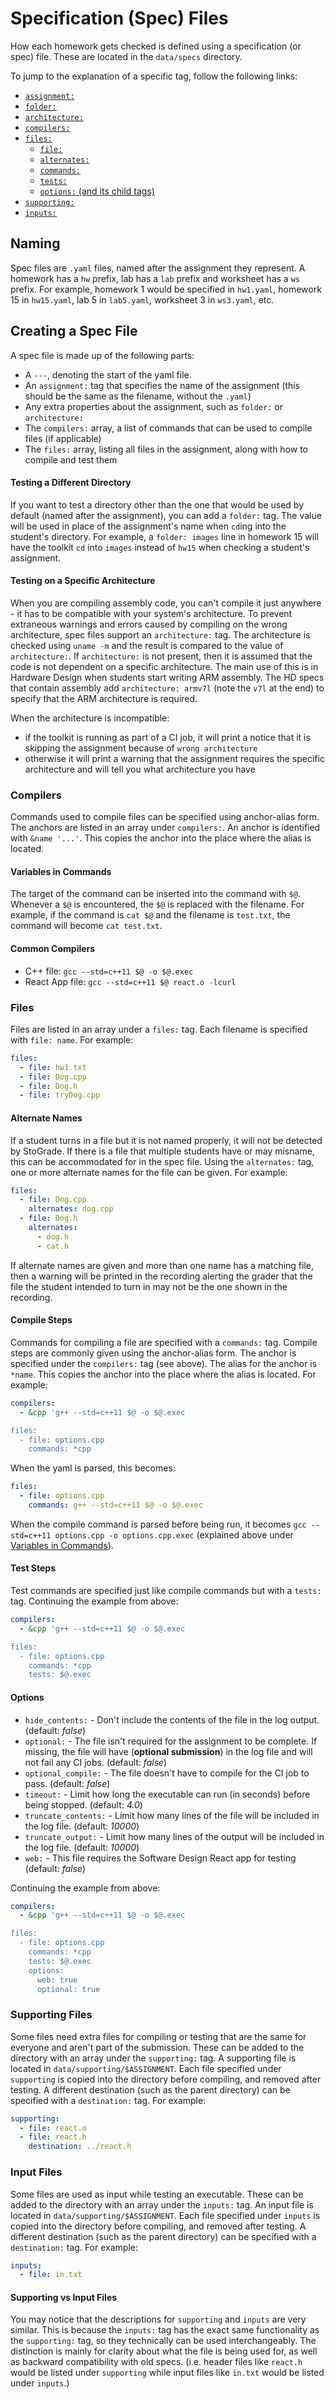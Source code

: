 # Specification (Spec) Files

How each homework gets checked is defined using a specification (or spec) file.
These are located in the `data/specs` directory.

To jump to the explanation of a specific tag, follow the following links:
- [`assignment:`](#Creating-a-Spec-File)
- [`folder:`](#Testing-a-Different-Directory)
- [`architecture:`]()
- [`compilers:`](#Compilers)
- [`files:`](#Files)
  - [`file:`](#Files)
  - [`alternates:`](#Alternate-Names)
  - [`commands:`](#Compile-Steps)
  - [`tests:`](#Test-Steps)
  - [`options:` (and its child tags)](#Options)
- [`supporting:`](#Supporting-Files)
- [`inputs:`](#Input-Files)


## Naming

Spec files are `.yaml` files, named after the assignment they represent.
A homework has a `hw` prefix, lab has a `lab` prefix and worksheet has a `ws` prefix.
For example, homework 1 would be specified in `hw1.yaml`, homework 15 in `hw15.yaml`, lab 5 in `lab5.yaml`, worksheet 3 in `ws3.yaml`, etc.

## Creating a Spec File

A spec file is made up of the following parts: 
- A `---`, denoting the start of the yaml file.
- An `assignment:` tag that specifies the name of the assignment (this should be the same as the filename, without the `.yaml`)
- Any extra properties about the assignment, such as `folder:` or `architecture:`
- The `compilers:` array, a list of commands that can be used to compile files (if applicable)
- The `files:` array, listing all files in the assignment, along with how to compile and test them

#### Testing a Different Directory

If you want to test a directory other than the one that would be used by default (named after the assignment), you can add a `folder:` tag.
The value will be used in place of the assignment's name when `cd`ing into the student's directory.
For example, a `folder: images` line in homework 15 will have the toolkit `cd` into `images` instead of `hw15` when checking a student's assignment.

#### Testing on a Specific Architecture

When you are compiling assembly code, you can't compile it just anywhere - it has to be compatible with your system's architecture.
To prevent extraneous warnings and errors caused by compiling on the wrong architecture, spec files support an `architecture:` tag.
The architecture is checked using `uname -m` and the result is compared to the value of `architecture:`.
If `architecture:` is not present, then it is assumed that the code is not dependent on a specific architecture.
The main use of this is in Hardware Design when students start writing ARM assembly.
The HD specs that contain assembly add `architecture: armv7l` (note the `v7l` at the end) to specify that the ARM architecture is required.

When the architecture is incompatible:
- if the toolkit is running as part of a CI job, it will print a notice that it is skipping the assignment because of `wrong architecture`
- otherwise it will print a warning that the assignment requires the specific architecture and will tell you what architecture you have 

### Compilers

Commands used to compile files can be specified using anchor-alias form.
The anchors are listed in an array under `compilers:`.
An anchor is identified with `&name '...'`.
This copies the anchor into the place where the alias is located.

#### Variables in Commands

The target of the command can be inserted into the command with `$@`.
Whenever a `$@` is encountered, the `$@` is replaced with the filename.
For example, if the command is `cat $@` and the filename is `test.txt`, the command will become `cat test.txt`.

#### Common Compilers

- C++ file: `gcc --std=c++11 $@ -o $@.exec`
- React App file: `gcc --std=c++11 $@ react.o -lcurl`

### Files

Files are listed in an array under a `files:` tag.
Each filename is specified with `file: name`.
For example:

```yaml
files:
  - file: hw1.txt
  - file: Dog.cpp
  - file: Dog.h
  - file: tryDog.cpp
```

#### Alternate Names

If a student turns in a file but it is not named properly, it will not be detected by StoGrade.
If there is a file that multiple students have or may misname, this can be accommodated for in the spec file.
Using the `alternates:` tag, one or more alternate names for the file can be given.
For example:

```yaml
files:
  - file: Dog.cpp
    alternates: dog.cpp
  - file: Dog.h
    alternates:
      - dog.h
      - cat.h
```

If alternate names are given and more than one name has a matching file, then a warning will be printed in the recording alerting the grader that the file the student intended to turn in may not be the one shown in the recording.


#### Compile Steps

Commands for compiling a file are specified with a `commands:` tag.
Compile steps are commonly given using the anchor-alias form.
The anchor is specified under the `compilers:` tag (see above).
The alias for the anchor is `*name`.
This copies the anchor into the place where the alias is located.
For example:

```yaml
compilers:
  - &cpp 'g++ --std=c++11 $@ -o $@.exec

files:
  - file: options.cpp
    commands: *cpp
```

When the yaml is parsed, this becomes:

```yaml
files:
  - file: options.cpp
    commands: g++ --std=c++11 $@ -o $@.exec
```

When the compile command is parsed before being run, it becomes `gcc --std=c++11 options.cpp -o options.cpp.exec`
(explained above under [Variables in Commands](#Variables-in-Commands)).

#### Test Steps

Test commands are specified just like compile commands but with a `tests:` tag.
Continuing the example from above:

```yaml
compilers:
  - &cpp 'g++ --std=c++11 $@ -o $@.exec

files:
  - file: options.cpp
    commands: *cpp
    tests: $@.exec
```

#### Options

- `hide_contents:` - Don't include the contents of the file in the log output. (default: *false*)
- `optional:` - The file isn't required for the assignment to be complete.
If missing, the file will have  (**optional submission**) in the log file and will not fail any CI jobs. (default: *false*)
- `optional_compile:` - The file doesn't have to compile for the CI job to pass. (default: *false*)
- `timeout:` - Limit how long the executable can run (in seconds) before being stopped. (default: *4.0*)
- `truncate_contents:` - Limit how many lines of the file will be included in the log file. (default: *10000*)
- `truncate_output:` - Limit how many lines of the output will be included in the log file. (default: *10000*)
- `web:` - This file requires the Software Design React app for testing (default: *false*)

Continuing the example from above:

```yaml
compilers:
  - &cpp 'g++ --std=c++11 $@ -o $@.exec

files:
  - file: options.cpp
    commands: *cpp
    tests: $@.exec
    options:
      web: true
      optional: true
```

### Supporting Files

Some files need extra files for compiling or testing that are the same for everyone and aren't part of the submission.
These can be added to the directory with an array under the `supporting:` tag.
A supporting file is located in `data/supporting/$ASSIGNMENT`.
Each file specified under `supporting` is copied into the directory before compiling, and removed after testing.
A different destination (such as the parent directory) can be specified with a `destination:` tag.
For example:

```yaml
supporting:
  - file: react.o
  - file: react.h
    destination: ../react.h
```

### Input Files

Some files are used as input while testing an executable.
These can be added to the directory with an array under the `inputs:` tag.
An input file is located in `data/supporting/$ASSIGNMENT`.
Each file specified under `inputs` is copied into the directory before compiling, and removed after testing.
A different destination (such as the parent directory) can be specified with a `destination:` tag.
For example:

```yaml
inputs:
  - file: in.txt
```

#### Supporting vs Input Files

You may notice that the descriptions for `supporting` and `inputs` are very similar.
This is because the `inputs:` tag has the exact same functionality as the `supporting:` tag, so they technically can be used interchangeably.
The distinction is mainly for clarity about what the file is being used for, as well as backward compatibility with old specs.
(i.e. header files like `react.h` would be listed under `supporting` while input files like `in.txt` would be listed under `inputs`.)
